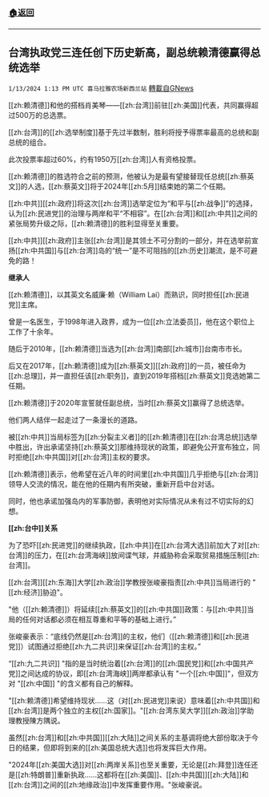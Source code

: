 ###  [:house:返回](README.md)
---


## 台湾执政党三连任创下历史新高，副总统赖清德赢得总统选举
`1/13/2024 1:13 PM UTC 喜马拉雅农场新西兰站` [轉載自GNews](https://gnews.org/articles/2215559)

[[zh:赖清德]]和他的搭档肖美琴——[[zh:台湾]]前驻[[zh:美国]]代表，共同赢得超过500万的总选票。

[[zh:台湾]]的[[zh:选举制度]]基于先过半数制，胜利将授予得票率最高的总统和副总统的组合。

此次投票率超过60%，约有1950万[[zh:台湾]]人有资格投票。

[[zh:赖清德]]的胜选符合之前的预测，他被认为是最有望接替现任总统[[zh:蔡英文]]的人选，[[zh:蔡英文]]将于2024年[[zh:5月]]结束她的第二个任期。

[[zh:中共]][[zh:政府]]将这次[[zh:台湾]]选举定位为“和平与[[zh:战争]]”的选择，认为[[zh:民进党]]的治理与两岸和平“不相容”。在[[zh:台湾]]和[[zh:中共]]之间的紧张局势升级之际，[[zh:赖清德]]的胜利显得至关重要。

[[zh:中共]][[zh:政府]]主张[[zh:台湾]]是其领土不可分割的一部分，并在选举前宣扬[[zh:中共国]]与[[zh:台湾]]岛的“统一”是不可阻挡的[[zh:历史]]潮流，是不可避免的路！


**继承人**

[[zh:赖清德]]，以其英文名威廉·赖（William Lai）而熟识，同时担任[[zh:民进党]]主席。

曾是一名医生，于1998年进入政界，成为一位[[zh:立法委员]]，他在这个职位上工作了十余年。

随后于2010年，[[zh:赖清德]]当选为[[zh:台湾]]南部[[zh:城市]]台南市市长。

后又在2017年，[[zh:赖清德]]成为[[zh:蔡英文]][[zh:政府]]的一员，被任命为[[zh:总理]]，并一直担任该[[zh:职务]]，直到2019年搭档[[zh:蔡英文]]竞选她第二任期。

[[zh:赖清德]]于2020年宣誓就任副总统，当时[[zh:蔡英文]]赢得了总统选举。

他们两人结伴一起走过了一条漫长的道路。

被[[zh:中共]]当局标签为[[zh:分裂主义者]]的[[zh:赖清德]]在[[zh:台湾总统]]选举中胜出，许出承诺坚持[[zh:蔡英文]]那维持现状的政策，即避免公开宣布独立，同时拒绝[[zh:中共国]]对[[zh:台湾]]主权的要求。

[[zh:赖清德]]表示，他希望在近八年的时间里[[zh:中共国]]几乎拒绝与[[zh:台湾]]领导人交流的情况，能在他的任期内有所突破，重新开启中台对话。

同时，他也承诺加强岛内的军事防御，表明他对实际情况从未有过不切实际的幻想。

**[[zh:台中]]关系**

为了恐吓[[zh:民进党]]的继续执政，[[zh:中共]]在[[zh:台湾大选]]前加大了对[[zh:台湾]]的压力，在[[zh:台湾海峡]]放间谍气球，并威胁称会采取贸易措施压制[[zh:台湾]]。



[[zh:台湾]][[zh:东海]]大学[[zh:政治]]学教授张峻豪指责[[zh:中共]]当局进行的 "[[zh:经济]]胁迫"。

"他（[[zh:赖清德]]）将延续[[zh:蔡英文]]的[[zh:中共国]]政策：与[[zh:中共]]当局的任何对话都必须在相互尊重和平等的基础上进行。”

张峻豪表示：“底线仍然是[[zh:台湾]]的主权，他们（[[zh:赖清德]]和[[zh:民进党]]）试图通过拒绝[[zh:九二共识]]来保证[[zh:台湾]]的主权。”

“[[zh:九二共识]] "指的是当时统治着[[zh:台湾]]的[[zh:国民党]]和[[zh:中国共产党]]之间达成的协议，即[[zh:台湾海峡]]两岸都承认有 "一个[[zh:中国]]"，但双方对 "[[zh:中国]] "的含义都有自己的解释。

"[[zh:赖清德]]希望维持现状......这（对[[zh:民进党]]来说）意味着[[zh:中共国]]和[[zh:台湾]]是两个独立的主权[[zh:国家]]。"[[zh:台湾东吴大学]][[zh:政治]]学助理教授陳方隅说。

虽然[[zh:台湾]]和[[zh:中共国]][[zh:大陆]]之间关系的主基调将绝大部份取决于今日的结果，但即将到来的[[zh:美国总统大选]]也将发挥巨大作用。 

"2024年[[zh:美国大选]]对[[zh:两岸关系]]也至关重要，无论是[[zh:拜登]]连任还是[[zh:特朗普]]重新执政......这都将在[[zh:美国]]、[[zh:中共国]][[zh:大陆]]和[[zh:台湾]]之间的[[zh:地缘政治]]中发挥重要作用。"张峻豪说。
